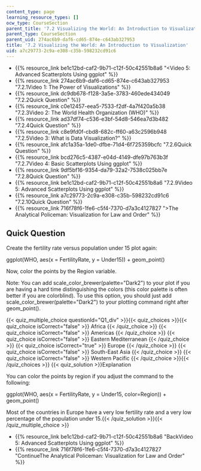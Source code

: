 ```yaml
---
content_type: page
learning_resource_types: []
ocw_type: CourseSection
parent_title: '7.2 Visualizing the World: An Introduction to Visualization'
parent_type: CourseSection
parent_uid: 274ac6b9-daf6-cd65-874e-c643ab327953
title: '7.2 Visualizing the World: An Introduction to Visualization'
uid: a7c29773-2c9a-e308-c35b-598232cd91c6
---
```


*   {{% resource_link be1c12bd-caf2-9b71-c12f-50c42551b8a6 "\<Video 5: Advanced Scatterplots Using ggplot" %}}
*   {{% resource_link 274ac6b9-daf6-cd65-874e-c643ab327953 "7.2.1Video 1: The Power of Visualizations" %}}
*   {{% resource_link dc9db678-f128-3a5e-3783-460ede434049 "7.2.2Quick Question" %}}
*   {{% resource_link c0e12457-eea5-7533-f2df-4a7f420a5b38 "7.2.3Video 2: The World Health Organization (WHO)" %}}
*   {{% resource_link ad37df74-c536-e3bf-54d8-546ea7d3b482 "7.2.4Quick Question" %}}
*   {{% resource_link c8e9fd0f-cbd8-682c-ff60-a63c2596b948 "7.2.5Video 3: What is Data Visualization?" %}}
*   {{% resource_link afc1a35a-1de0-dfbe-71d4-6f725359bcfc "7.2.6Quick Question" %}}
*   {{% resource_link bcd276c5-4387-e04d-4149-dfe97b763b3f "7.2.7Video 4: Basic Scatterplots Using ggplot" %}}
*   {{% resource_link 9df5bf16-9354-da79-32a2-7538c025bb7e "7.2.8Quick Question" %}}
*   {{% resource_link be1c12bd-caf2-9b71-c12f-50c42551b8a6 "7.2.9Video 5: Advanced Scatterplots Using ggplot" %}}
*   {{% resource_link a7c29773-2c9a-e308-c35b-598232cd91c6 "7.2.10Quick Question" %}}
*   {{% resource_link 716f78f6-1fe6-c5f4-7370-d7a3c4127827 "\>The Analytical Policeman: Visualization for Law and Order" %}}

Quick Question
--------------

Create the fertility rate versus population under 15 plot again:

ggplot(WHO, aes(x = FertilityRate, y = Under15)) + geom\_point()

Now, color the points by the Region variable.

Note: You can add scale\_color\_brewer(palette="Dark2") to your plot if you are having a hard time distinguishing the colors (this color palette is often better if you are colorblind). To use this option, you should just add scale\_color\_brewer(palette="Dark2") to your plotting command right after geom\_point().

{{< quiz_multiple_choice questionId="Q1_div" >}}{{< quiz_choices >}}{{< quiz_choice isCorrect="false" >}}&nbsp;Africa&nbsp;{{< /quiz_choice >}}
{{< quiz_choice isCorrect="false" >}}&nbsp;Americas&nbsp;{{< /quiz_choice >}}
{{< quiz_choice isCorrect="false" >}}&nbsp;Eastern Mediterranean&nbsp;{{< /quiz_choice >}}
{{< quiz_choice isCorrect="true" >}}&nbsp;Europe&nbsp;{{< /quiz_choice >}}
{{< quiz_choice isCorrect="false" >}}&nbsp;South-East Asia&nbsp;{{< /quiz_choice >}}
{{< quiz_choice isCorrect="false" >}}&nbsp;Western Pacific&nbsp;{{< /quiz_choice >}}{{< /quiz_choices >}}
{{< quiz_solution >}}Explanation

You can color the points by region if you adjust the command to the following:

ggplot(WHO, aes(x = FertilityRate, y = Under15, color=Region)) + geom\_point()

Most of the countries in Europe have a very low fertility rate and a very low percentage of the population under 15.{{< /quiz_solution >}}{{< /quiz_multiple_choice >}}

*   {{% resource_link be1c12bd-caf2-9b71-c12f-50c42551b8a6 "BackVideo 5: Advanced Scatterplots Using ggplot" %}}
*   {{% resource_link 716f78f6-1fe6-c5f4-7370-d7a3c4127827 "ContinueThe Analytical Policeman: Visualization for Law and Order" %}}